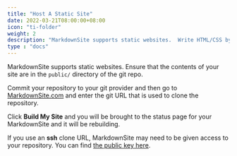 ```yaml
---
title: "Host A Static Site"
date: 2022-03-21T08:00:00+08:00
icon: "ti-folder"
weight: 2
description: "MarkdownSite supports static websites.  Write HTML/CSS by hand, or explore **JAM Stack** tools to build a static website."
type : "docs"
---
```


MarkdownSite supports static websites.  Ensure that the contents of your site are in the `public/` directory of the git repo.

Commit your repository to your git provider and then go to [MarkdownSite.com](https://markdownsite.com/) and enter the git URL that is used to clone the repository.

Click **Build My Site** and you will be brought to the status page for your MarkdownSite and it will be rebuilding.

If you use an **ssh** clone URL, MarkdownSite may need to be given access to your repository.  You can find [the public key here](https://markdownsite.com/sshkey.txt).
